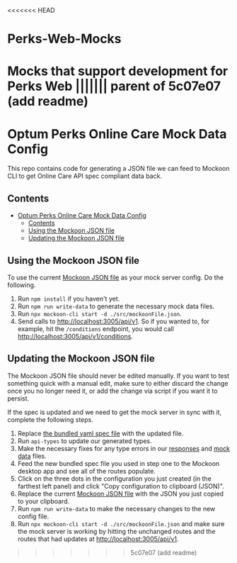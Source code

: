 <<<<<<< HEAD
# Perks-Web-Mocks
Mocks that support development for Perks Web
||||||| parent of 5c07e07 (add readme)
=======
# Optum Perks Online Care Mock Data Config

This repo contains code for generating a JSON file we can feed to Mockoon CLI to get Online Care API spec compliant data back.

## Contents

- [Optum Perks Online Care Mock Data Config](#optum-perks-online-care-mock-data-config)
  - [Contents](#contents)
  - [Using the Mockoon JSON file](#using-the-mockoon-json-file)
  - [Updating the Mockoon JSON file](#updating-the-mockoon-json-file)

## Using the Mockoon JSON file

To use the current [Mockoon JSON file](./src/mockoonFile.json) as your mock server config. Do the following.

1. Run `npm install` if you haven't yet.
2. Run `npm run write-data` to generate the necessary mock data files.
3. Run `npx mockoon-cli start -d ./src/mockoonFile.json`.
4. Send calls to [http://localhost:3005/api/v1](http://localhost:3005/api/v1). So if you wanted to, for example, hit the `/conditions` endpoint, you would call [http://localhost:3005/api/v1/conditions](http://localhost:3005/api/v1/conditions).

## Updating the Mockoon JSON file

The Mockoon JSON file should never be edited manually. If you want to test something quick with a manual edit, make sure to either discard the change once you no longer need it, or add the change via script if you want it to persist.

If the spec is updated and we need to get the mock server in sync with it, complete the following steps.

1. Replace [the bundled yaml spec file](./config/optum-perks-online-care-api-spec.yml) with the updated file.
2. Run `api-types` to update our generated types.
3. Make the necessary fixes for any type errors in our [responses](./src/responses) and [mock data](./src/mock-data) files.
4. Feed the new bundled spec file you used in step one to the Mockoon desktop app and see all of the routes populate.
5. Click on the three dots in the configuration you just created (in the farthest left panel) and click "Copy configuration to clipboard (JSON)".
6. Replace the current [Mockoon JSON file](./src/mockoonFile.json) with the JSON you just copied to your clipboard.
7. Run `npm run write-data` to make the necessary changes to the new config file.
8. Run `npx mockoon-cli start -d ./src/mockoonFile.json` and make sure the mock server is working by hitting the unchanged routes and the routes that had updates at [http://localhost:3005/api/v1](http://localhost:3005/api/v1).
>>>>>>> 5c07e07 (add readme)
